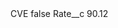 <?xml version="1.0" encoding="UTF-8"?>
<CustomMetadata xmlns="http://soap.sforce.com/2006/04/metadata" xmlns:xsi="http://www.w3.org/2001/XMLSchema-instance" xmlns:xsd="http://www.w3.org/2001/XMLSchema">
    <label>CVE</label>
    <protected>false</protected>
    <values>
        <field>Rate__c</field>
        <value xsi:type="xsd:double">90.12</value>
    </values>
</CustomMetadata>
